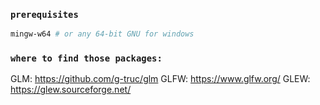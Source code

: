 ### `prerequisites`

```bash
mingw-w64 # or any 64-bit GNU for windows
```

### `where to find those packages:`
GLM: https://github.com/g-truc/glm
GLFW: https://www.glfw.org/
GLEW: https://glew.sourceforge.net/
